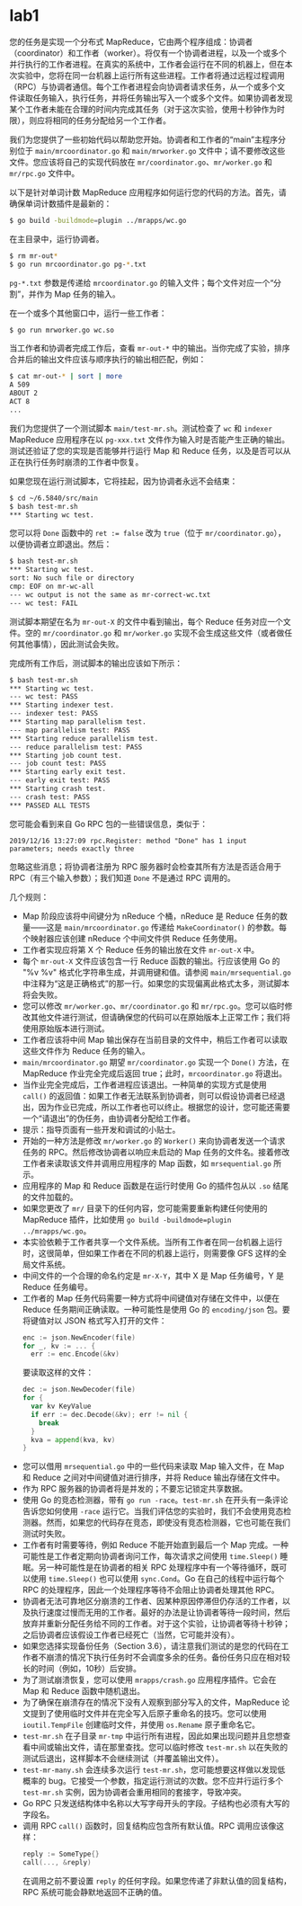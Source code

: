 # lab1

您的任务是实现一个分布式 MapReduce，它由两个程序组成：协调者（coordinator）和工作者（worker）。将仅有一个协调者进程，以及一个或多个并行执行的工作者进程。在真实的系统中，工作者会运行在不同的机器上，但在本次实验中，您将在同一台机器上运行所有这些进程。工作者将通过远程过程调用（RPC）与协调者通信。每个工作者进程会向协调者请求任务，从一个或多个文件读取任务输入，执行任务，并将任务输出写入一个或多个文件。如果协调者发现某个工作者未能在合理的时间内完成其任务（对于这次实验，使用十秒钟作为时限），则应将相同的任务分配给另一个工作者。

我们为您提供了一些初始代码以帮助您开始。协调者和工作者的“main”主程序分别位于 `main/mrcoordinator.go` 和 `main/mrworker.go` 文件中；请不要修改这些文件。您应该将自己的实现代码放在 `mr/coordinator.go`、`mr/worker.go` 和 `mr/rpc.go` 文件中。

以下是针对单词计数 MapReduce 应用程序如何运行您的代码的方法。首先，请确保单词计数插件是最新的：

```bash
$ go build -buildmode=plugin ../mrapps/wc.go
```
在主目录中，运行协调者。
```bash
$ rm mr-out*
$ go run mrcoordinator.go pg-*.txt
```
`pg-*.txt` 参数是传递给 `mrcoordinator.go` 的输入文件；每个文件对应一个“分割”，并作为 Map 任务的输入。

在一个或多个其他窗口中，运行一些工作者：
```bash
$ go run mrworker.go wc.so
```
当工作者和协调者完成工作后，查看 `mr-out-*` 中的输出。当你完成了实验，排序合并后的输出文件应该与顺序执行的输出相匹配，例如：
```bash
$ cat mr-out-* | sort | more
A 509
ABOUT 2
ACT 8
...
```
我们为您提供了一个测试脚本 `main/test-mr.sh`。测试检查了 `wc` 和 `indexer` MapReduce 应用程序在以 `pg-xxx.txt` 文件作为输入时是否能产生正确的输出。测试还验证了您的实现是否能够并行运行 Map 和 Reduce 任务，以及是否可以从正在执行任务时崩溃的工作者中恢复。

如果您现在运行测试脚本，它将挂起，因为协调者永远不会结束：
```bash
$ cd ~/6.5840/src/main
$ bash test-mr.sh
*** Starting wc test.
```
您可以将 `Done` 函数中的 `ret := false` 改为 `true`（位于 `mr/coordinator.go`），以便协调者立即退出。然后：
```bash
$ bash test-mr.sh
*** Starting wc test.
sort: No such file or directory
cmp: EOF on mr-wc-all
--- wc output is not the same as mr-correct-wc.txt
--- wc test: FAIL
```
测试脚本期望在名为 `mr-out-X` 的文件中看到输出，每个 Reduce 任务对应一个文件。空的 `mr/coordinator.go` 和 `mr/worker.go` 实现不会生成这些文件（或者做任何其他事情），因此测试会失败。

完成所有工作后，测试脚本的输出应该如下所示：
```bash
$ bash test-mr.sh
*** Starting wc test.
--- wc test: PASS
*** Starting indexer test.
--- indexer test: PASS
*** Starting map parallelism test.
--- map parallelism test: PASS
*** Starting reduce parallelism test.
--- reduce parallelism test: PASS
*** Starting job count test.
--- job count test: PASS
*** Starting early exit test.
--- early exit test: PASS
*** Starting crash test.
--- crash test: PASS
*** PASSED ALL TESTS
```

您可能会看到来自 Go RPC 包的一些错误信息，类似于：
```
2019/12/16 13:27:09 rpc.Register: method "Done" has 1 input parameters; needs exactly three
```
忽略这些消息；将协调者注册为 RPC 服务器时会检查其所有方法是否适合用于 RPC（有三个输入参数）；我们知道 `Done` 不是通过 RPC 调用的。

几个规则：
- Map 阶段应该将中间键分为 nReduce 个桶，nReduce 是 Reduce 任务的数量——这是 `main/mrcoordinator.go` 传递给 `MakeCoordinator()` 的参数。每个映射器应该创建 nReduce 个中间文件供 Reduce 任务使用。
- 工作者实现应将第 X 个 Reduce 任务的输出放在文件 `mr-out-X` 中。
- 每个 `mr-out-X` 文件应该包含一行 Reduce 函数的输出。行应该使用 Go 的 "%v %v" 格式化字符串生成，并调用键和值。请参阅 `main/mrsequential.go` 中注释为“这是正确格式”的那一行。如果您的实现偏离此格式太多，测试脚本将会失败。
- 您可以修改 `mr/worker.go`、`mr/coordinator.go` 和 `mr/rpc.go`。您可以临时修改其他文件进行测试，但请确保您的代码可以在原始版本上正常工作；我们将使用原始版本进行测试。
- 工作者应该将中间 Map 输出保存在当前目录的文件中，稍后工作者可以读取这些文件作为 Reduce 任务的输入。
- `main/mrcoordinator.go` 期望 `mr/coordinator.go` 实现一个 `Done()` 方法，在 MapReduce 作业完全完成后返回 true；此时，`mrcoordinator.go` 将退出。
- 当作业完全完成后，工作者进程应该退出。一种简单的实现方式是使用 `call()` 的返回值：如果工作者无法联系到协调者，则可以假设协调者已经退出，因为作业已完成，所以工作者也可以终止。根据您的设计，您可能还需要一个“请退出”的伪任务，由协调者分配给工作者。
- 提示：指导页面有一些开发和调试的小贴士。
- 开始的一种方法是修改 `mr/worker.go` 的 `Worker()` 来向协调者发送一个请求任务的 RPC。然后修改协调者以响应未启动的 Map 任务的文件名。接着修改工作者来读取该文件并调用应用程序的 Map 函数，如 `mrsequential.go` 所示。
- 应用程序的 Map 和 Reduce 函数是在运行时使用 Go 的插件包从以 `.so` 结尾的文件加载的。
- 如果您更改了 `mr/` 目录下的任何内容，您可能需要重新构建任何使用的 MapReduce 插件，比如使用 `go build -buildmode=plugin ../mrapps/wc.go`。
- 本实验依赖于工作者共享一个文件系统。当所有工作者在同一台机器上运行时，这很简单，但如果工作者在不同的机器上运行，则需要像 GFS 这样的全局文件系统。
- 中间文件的一个合理的命名约定是 `mr-X-Y`，其中 X 是 Map 任务编号，Y 是 Reduce 任务编号。
- 工作者的 Map 任务代码需要一种方式将中间键值对存储在文件中，以便在 Reduce 任务期间正确读取。一种可能性是使用 Go 的 `encoding/json` 包。要将键值对以 JSON 格式写入打开的文件：
  ```go
  enc := json.NewEncoder(file)
  for _, kv := ... {
    err := enc.Encode(&kv)
  ```
  要读取这样的文件：
  ```go
  dec := json.NewDecoder(file)
  for {
    var kv KeyValue
    if err := dec.Decode(&kv); err != nil {
      break
    }
    kva = append(kva, kv)
  }
  ```
- 您可以借用 `mrsequential.go` 中的一些代码来读取 Map 输入文件，在 Map 和 Reduce 之间对中间键值对进行排序，并将 Reduce 输出存储在文件中。
- 作为 RPC 服务器的协调者将是并发的；不要忘记锁定共享数据。
- 使用 Go 的竞态检测器，带有 `go run -race`。`test-mr.sh` 在开头有一条评论告诉您如何使用 `-race` 运行它。当我们评估您的实验时，我们不会使用竞态检测器。然而，如果您的代码存在竞态，即使没有竞态检测器，它也可能在我们测试时失败。
- 工作者有时需要等待，例如 Reduce 不能开始直到最后一个 Map 完成。一种可能性是工作者定期向协调者询问工作，每次请求之间使用 `time.Sleep()` 睡眠。另一种可能性是在协调者的相关 RPC 处理程序中有一个等待循环，既可以使用 `time.Sleep()` 也可以使用 `sync.Cond`。Go 在自己的线程中运行每个 RPC 的处理程序，因此一个处理程序等待不会阻止协调者处理其他 RPC。
- 协调者无法可靠地区分崩溃的工作者、因某种原因停滞但仍存活的工作者，以及执行速度过慢而无用的工作者。最好的办法是让协调者等待一段时间，然后放弃并重新分配任务给不同的工作者。对于这个实验，让协调者等待十秒钟；之后协调者应该假设工作者已经死亡（当然，它可能并没有）。
- 如果您选择实现备份任务（Section 3.6），请注意我们测试的是您的代码在工作者不崩溃的情况下执行任务时不会调度多余的任务。备份任务只应在相对较长的时间（例如，10秒）后安排。
- 为了测试崩溃恢复，您可以使用 `mrapps/crash.go` 应用程序插件。它会在 Map 和 Reduce 函数中随机退出。
- 为了确保在崩溃存在的情况下没有人观察到部分写入的文件，MapReduce 论文提到了使用临时文件并在完全写入后原子重命名的技巧。您可以使用 `ioutil.TempFile` 创建临时文件，并使用 `os.Rename` 原子重命名它。
- `test-mr.sh` 在子目录 `mr-tmp` 中运行所有进程，因此如果出现问题并且您想查看中间或输出文件，请在那里查找。您可以临时修改 `test-mr.sh` 以在失败的测试后退出，这样脚本不会继续测试（并覆盖输出文件）。
- `test-mr-many.sh` 会连续多次运行 `test-mr.sh`，您可能想要这样做以发现低概率的 bug。它接受一个参数，指定运行测试的次数。您不应并行运行多个 `test-mr.sh` 实例，因为协调者会重用相同的套接字，导致冲突。
- Go RPC 只发送结构体中名称以大写字母开头的字段。子结构也必须有大写的字段名。
- 调用 RPC `call()` 函数时，回复结构应包含所有默认值。RPC 调用应该像这样：
  ```go
  reply := SomeType{}
  call(..., &reply)
  ```
  在调用之前不要设置 `reply` 的任何字段。如果您传递了非默认值的回复结构，RPC 系统可能会静默地返回不正确的值。









